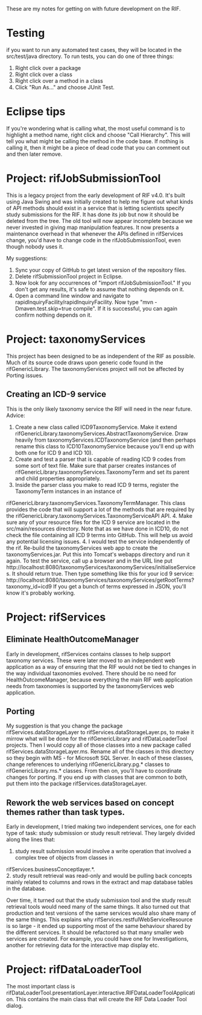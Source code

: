 These are my notes for getting on with future development on the RIF.

# Testing
if you want to run any automated test cases, they will be located in the src/test/java directory.  To run tests, you can do one of three things:
1. Right click over a package
2. Right click over a class
3. Right click over a method in a class
4. Click "Run As..." and choose JUnit Test.

# Eclipse tips
If you're wondering what is calling what, the most useful command is to highlight a method name, right click and choose
"Call Hierarchy".  This will tell you what might be calling the method in the code base.  If nothing is calling it, then
it might be a piece of dead code that you can comment out and then later remove.

# Project: rifJobSubmissionTool
This is a legacy project from the early development of RIF v4.0.  It's built using Java Swing and was initially created to
help me figure out what kinds of API methods should exist in a service that is letting scientists specify study submissions
for the RIF.  It has done its job but now it should be deleted from the tree.  The old tool will now appear incomplete 
because we never invested in giving map manipulation features. It now presents a maintenance overhead in that whenever
the APIs defined in rifServices change, you'd have to change code in the rifJobSubmissionTool, even though nobody uses it.

My suggestions:
1. Sync your copy of GitHub to get latest version of the repository files.
2. Delete rifSubmissionTool project in Eclipse.
3. Now look for any occurrences of "import rifJobSubmissionTool." If you don't get any results, it's safe to assume that
nothing depends on it.
4. Open a command line window and navigate to rapidInquiryFacility/rapidInquiryFacility.  Now type 
"mvn -Dmaven.test.skip=true compile".  If it is successful, you can again confirm nothing depends on it.


# Project: taxonomyServices
This project has been designed to be as independent of the RIF as possible.  Much of its source code draws upon generic 
code found in the rifGenericLibrary.  The taxonomyServices project will not be affected by Porting issues.

## Creating an ICD-9 service
This is the only likely taxonomy service the RIF will need in the near future.  
Advice:
1. Create a new class called ICD9TaxonomyService.  Make it extend rifGenericLibrary.taxonomyServices.AbstractTaxonomyService.
Draw heavily from taxonomyServices.ICDTaxonomyService (and then perhaps rename this class to ICD10TaxonomyService because
you'll end up with both one for ICD 9 and ICD 10).
2. Create and test a parser that is capable of reading ICD 9 codes from some sort of text file.  Make sure that parser
creates instances of rifGenericLibrary.taxonomyServices.TaxonomyTerm and set its parent and child properties appropriately.
3. Inside the parser class you make to read ICD 9 terms, register the TaxonomyTerm instances in an instance of 

rifGenericLibrary.taxonomyServices.TaxonomyTermManager.  This class provides the code that will support a lot of the 
methods that are required by the rifGenericLibrary.taxonomyServices.TaxonomyServiceAPI API.
4. Make sure any of your resource files for the ICD 9 service are located in the src/main/resources directory.  Note that
as we have done in ICD10, do not check the file containing all ICD 9 terms into GitHub.  This will help us avoid any 
potential licensing issues.
4. I would test the service independently of the rif.  Re-build the taxonomyServices web app to create the taxonomyServices.jar.
Put this into Tomcat's webapps directory and run it again. To test the service, call up a browser and in the URL line
put http://localhost:8080/taxonomyServices/taxonomyServices/initialiseServices.  It should return true.  Then type something
like this for your icd 9 service: http://localhost:8080/taxonomyServices/taxonomyServices/getRootTerms?taxonomy_id=icd9
If you get a bunch of terms expressed in JSON, you'll know it's probably working.

# Project: rifServices

## Eliminate HealthOutcomeManager
Early in development, rifServices contains classes to help support taxonomy services.  These were later moved to an independent
web application as a way of ensuring that the RIF would not be tied to changes in the way individual taxonomies evolved.
There should be no need for HealthOutcomeManager, because everything the main RIF web application needs from taxonomies is
supported by the taxonomyServices web application.


## Porting
My suggestion is that you change the package rifServices.dataStorageLayer to rifServices.dataStorageLayer.ps, to make it 
mirrow what will be done for the rifGenericLibrary and rifDataLoaderTool projects.  Then I would copy all of those classes
into a new package called rifServices.dataStorageLayer.ms.  Rename all of the classes in this directory so they begin with
MS - for Microsoft SQL Server.  In each of these classes, change references to underlying rifGenericLibrary.pg.* classes
to rifGenericLibrary.ms.* classes.  From then on, you'll have to coordinate changes for porting.  If you end up with 
classes that are common to both, put them into the package rifServices.dataStorageLayer.


## Rework the web services based on concept themes rather than task types.
Early in development, I tried making two independent services, one for each type of task: study submission or study result
retrieval.  They largely divided along the lines that: 
1. study result submission would involve a write operation that involved a complex tree of objects from classes in 

rifServices.businessConceptlayer.*.  
2. study result retrieval was read-only and would be pulling back concepts mainly related to columns and rows in the
extract and map database tables in the database.  

Over time, it turned out that the study submission tool and the study result retrieval tools would need many of the same 
things.  It also turned out that production and test versions of the same services would also share many of the same things.
This explains why rifServices.restfulWebServiceResource is so large - it ended up supporting most of the same behaviour shared
by the different services.  It should be refactored so that many smaller web services are created.  For example, you could
have one for Investigations, another for retrieving data for the interactive map display etc.

# Project: rifDataLoaderTool
The most important class is rifDataLoaderTool.presentationLayer.interactive.RIFDataLoaderToolApplication.  This contains the main class that will create the RIF Data Loader Tool dialog.










